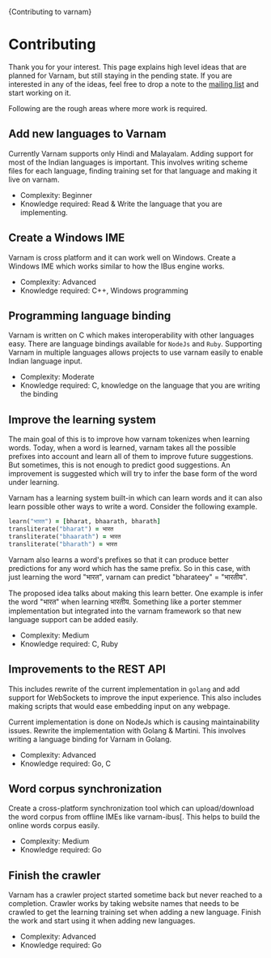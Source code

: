 {Contributing to varnam}

# Contributing

Thank you for your interest. This page explains high level ideas that are planned for Varnam, but still staying in the pending state. If you are interested in any of the ideas, feel free to drop a note to the [mailing list](https://lists.nongnu.org/mailman/listinfo/varnamproject-discuss) and start working on it.

Following are the rough areas where more work is required. 

## Add new languages to Varnam

Currently Varnam supports only Hindi and Malayalam. Adding support for most of the Indian languages is important. This involves writing scheme files for each language, finding training set for that language and making it live on varnam. 

* Complexity: Beginner
* Knowledge required: Read & Write the language that you are implementing.

## Create a Windows IME

Varnam is cross platform and it can work well on Windows. Create a Windows IME which works similar to how the IBus engine works. 

* Complexity: Advanced
* Knowledge required: C++, Windows programming

## Programming language binding

Varnam is written on C which makes interoperability with other languages easy. There are language bindings available for `NodeJs` and `Ruby`. Supporting Varnam in multiple languages allows projects to use varnam easily to enable Indian language input.

* Complexity: Moderate
* Knowledge required: C, knowledge on the language that you are writing the binding

## Improve the learning system

The main goal of this is to improve how varnam tokenizes when learning words. Today, when a word is learned, varnam takes all the possible prefixes into account and learn all of them to improve future suggestions. But sometimes, this is not enough to predict good suggestions. An improvement is suggested which will try to infer the base form of the word under learning.

Varnam has a learning system built-in which can learn words and it can also learn possible other ways to write a word. Consider the following example. 

```ruby
learn("भारत") = [bharat, bhaarath, bharath]
transliterate("bharat") = भारत
transliterate("bhaarath") = भारत
transliterate("bharath") = भारत
```

Varnam also learns a word's prefixes so that it can produce better predictions for any word which has the same prefix. So in this case, with just learning the word "भारत", varnam can predict "bharateey" = "भारतीय".

The proposed idea talks about making this learn better. One example is infer the word "भारत" when learning भारतीय. Something like a porter stemmer implementation but integrated into the varnam framework so that new language support can be added easily. 

* Complexity: Medium
* Knowledge required: C, Ruby

## Improvements to the REST API

This includes rewrite of the current implementation in `golang` and add support for WebSockets to improve the input experience. This also includes making scripts that would ease embedding input on any webpage.

Current implementation is done on NodeJs which is causing maintainability issues. Rewrite the implementation with Golang & Martini. This involves writing a language binding for Varnam in Golang.

* Complexity: Advanced
* Knowledge required: Go, C

## Word corpus synchronization

Create a cross-platform synchronization tool which can upload/download the word corpus from offline IMEs like varnam-ibus[. This helps to build the online words corpus easily. 

* Complexity: Medium
* Knowledge required: Go

## Finish the crawler

Varnam has a crawler project started sometime back but never reached to a completion. Crawler works by taking website names that needs to be crawled to get the learning training set when adding a new language. Finish the work and start using it when adding new languages.

* Complexity: Advanced
* Knowledge required: Go
